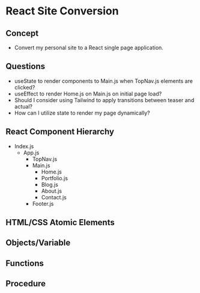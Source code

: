 # **React Site Conversion**

## **Concept**
- Convert my personal site to a React single page application.

## **Questions**
- useState to render components to Main.js when TopNav.js elements are clicked?
- useEffect to render Home.js on Main.js on initial page load?
- Should I consider using Tailwind to apply transitions between teaser and actual?
- How can I utilize state to render my page dynamically?

## **React Component Hierarchy**
- Index.js
	- App.js
		- TopNav.js
		- Main.js
			- Home.js
			- Portfolio.js
			- Blog.js
			- About.js
			- Contact.js
		- Footer.js

## **HTML/CSS Atomic Elements**

## **Objects/Variable**

## **Functions**

## **Procedure**
